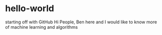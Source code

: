 # hello-world
starting off with GitHub
Hi People, Ben here and I would like to know more of machine learning and algorithms
